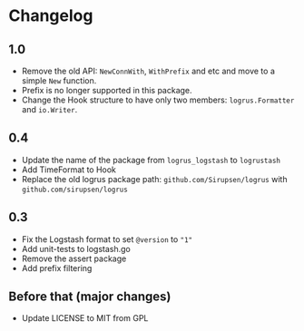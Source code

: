 # Changelog

## 1.0

 * Remove the old API: `NewConnWith`, `WithPrefix` and etc and move to a simple `New` function.
 * Prefix is no longer supported in this package.
 * Change the Hook structure to have only two members: `logrus.Formatter` and `io.Writer`.

## 0.4

 * Update the name of the package from `logrus_logstash` to `logrustash`
 * Add TimeFormat to Hook
 * Replace the old logrus package path: `github.com/Sirupsen/logrus` with `github.com/sirupsen/logrus`

## 0.3

 * Fix the Logstash format to set `@version` to `"1"`
 * Add unit-tests to logstash.go
 * Remove the assert package
 * Add prefix filtering

## Before that (major changes)

 * Update LICENSE to MIT from GPL
